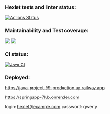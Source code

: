 ### Hexlet tests and linter status:
[![Actions Status](https://github.com/KermittheFroggg/java-project-99/actions/workflows/hexlet-check.yml/badge.svg)](https://github.com/KermittheFroggg/java-project-99/actions)

### Maintainability and Test coverage:
<a href="https://codeclimate.com/github/KermittheFroggg/java-project-99/maintainability"><img src="https://api.codeclimate.com/v1/badges/733c90d5299a22a24fab/maintainability" /></a>
<a href="https://codeclimate.com/github/KermittheFroggg/java-project-99/test_coverage"><img src="https://api.codeclimate.com/v1/badges/733c90d5299a22a24fab/test_coverage" /></a>

### CI status:
[![Java CI](https://github.com/KermittheFroggg/java-project-99/actions/workflows/build.yml/badge.svg)](https://github.com/KermittheFroggg/java-project-99/actions/workflows/build.yml)

### Deployed:
https://java-project-99-production.up.railway.app

https://springapp-7lvb.onrender.com

login: hexlet@example.com
password: qwerty
